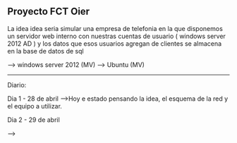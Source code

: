 Proyecto FCT Oier
-------------------

La idea idea seria simular una empresa de telefonia en la que disponemos un servidor web interno con nuestras cuentas de 
usuario ( windows server 2012 AD ) y los datos que esos usuarios agregan de clientes se almacena en la base de datos de sql 

--> windows server 2012 (MV)
--> Ubuntu (MV)

--------------------

Diario:

Dia 1 - 28 de abril
 -->Hoy e estado pensando la idea, el esquema de la red y el equipo a utilizar.

Dia 2 - 29 de abril

--> 
